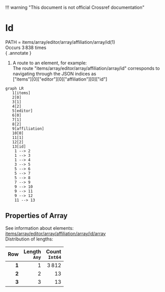 !!! warning "This document is not official Crossref documentation"
# Id
PATH = items/array/editor/array/affiliation/array/id(1)  
Occurs 3 838 times  
{ .annotate }

1. A route to an element, for example:  
   The route "items/array/editor/array/affiliation/array/id" corresponds to navigating through the JSON indices as  
   ["items"][0]["editor"][0]["affiliation"][0]["id"]  

```mermaid
graph LR
   1[items]
   2[0]
   3[1]
   4[2]
   5[editor]
   6[0]
   7[1]
   8[2]
   9[affiliation]
   10[0]
   11[1]
   12[2]
   13[id]
    1 --> 2
    1 --> 3
    1 --> 4
    3 --> 5
    5 --> 6
    5 --> 7
    5 --> 8
    7 --> 9
    9 --> 10
    9 --> 11
    9 --> 12
    11 --> 13
```


## Properties of Array
See information about elements: [items/array/editor/array/affiliation/array/id/array](array/index.md)  
Distribution of lengths:  

| **Row** | **Length**<br>`Any` | **Count**<br>`Int64` |
|--------:|--------------------:|---------------------:|
| **1**   | 1                   | 3 812                |
| **2**   | 2                   | 13                   |
| **3**   | 3                   | 13                   |

